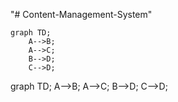 "# Content-Management-System" 
```mermaid
graph TD;
    A-->B;
    A-->C;
    B-->D;
    C-->D;
```
graph TD;
    A-->B;
    A-->C;
    B-->D;
    C-->D;
```